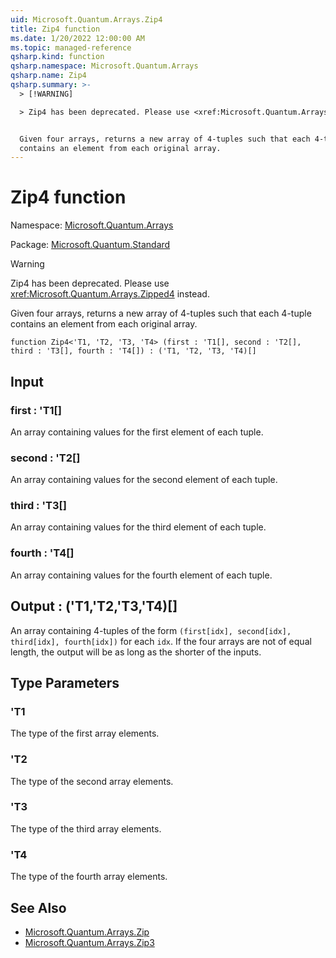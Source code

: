 ```yaml
---
uid: Microsoft.Quantum.Arrays.Zip4
title: Zip4 function
ms.date: 1/20/2022 12:00:00 AM
ms.topic: managed-reference
qsharp.kind: function
qsharp.namespace: Microsoft.Quantum.Arrays
qsharp.name: Zip4
qsharp.summary: >-
  > [!WARNING]

  > Zip4 has been deprecated. Please use <xref:Microsoft.Quantum.Arrays.Zipped4> instead.


  Given four arrays, returns a new array of 4-tuples such that each 4-tuple
  contains an element from each original array.
---
```


# Zip4 function

Namespace: [Microsoft.Quantum.Arrays](xref:Microsoft.Quantum.Arrays)

Package: [Microsoft.Quantum.Standard](https://nuget.org/packages/Microsoft.Quantum.Standard)


> [!WARNING]
> Zip4 has been deprecated. Please use <xref:Microsoft.Quantum.Arrays.Zipped4> instead.

Given four arrays, returns a new array of 4-tuples such that each 4-tuplecontains an element from each original array.

```qsharp
function Zip4<'T1, 'T2, 'T3, 'T4> (first : 'T1[], second : 'T2[], third : 'T3[], fourth : 'T4[]) : ('T1, 'T2, 'T3, 'T4)[]
```


## Input

### first : 'T1[]

An array containing values for the first element of each tuple.


### second : 'T2[]

An array containing values for the second element of each tuple.


### third : 'T3[]

An array containing values for the third element of each tuple.


### fourth : 'T4[]

An array containing values for the fourth element of each tuple.



## Output : ('T1,'T2,'T3,'T4)[]

An array containing 4-tuples of the form `(first[idx], second[idx], third[idx], fourth[idx])` foreach `idx`. If the four arrays are not of equal length, the output willbe as long as the shorter of the inputs.

## Type Parameters

### 'T1

The type of the first array elements.
### 'T2

The type of the second array elements.
### 'T3

The type of the third array elements.
### 'T4

The type of the fourth array elements.

## See Also

- [Microsoft.Quantum.Arrays.Zip](xref:Microsoft.Quantum.Arrays.Zip)
- [Microsoft.Quantum.Arrays.Zip3](xref:Microsoft.Quantum.Arrays.Zip3)